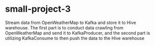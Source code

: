 # small-project-3
Stream data from OpenWeatherMap to Kafka and store it to Hive warehouse. The first part is to conduct data crawling from OpenWeatherMap and send it to KafkaProducer, and the second part is utilizing KafkaConsume to then push the data to the Hive warehouse
